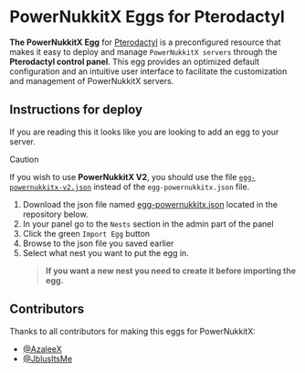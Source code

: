 # PowerNukkitX Eggs for Pterodactyl
**The PowerNukkitX Egg** for [Pterodactyl](https://github.com/pterodactyl) is a preconfigured resource that makes it easy to deploy and manage ```PowerNukkitX servers``` through the **Pterodactyl control panel**. This egg provides an optimized default configuration and an intuitive user interface to facilitate the customization and management of PowerNukkitX servers.

## Instructions for deploy

If you are reading this it looks like you are looking to add an egg to your server.

> [!CAUTION]
> If you wish to use **PowerNukkitX V2**, you should use the file [`egg-powernukkitx-v2.json`](https://github.com/PowerNukkitX/PowerNukkitX-Eggs/blob/master/egg-powernukkitx-v2.json) instead of the `egg-powernukkitx.json` file.
1. Download the json file named [egg-powernukkitx.json](https://github.com/PowerNukkitX/PowerNukkitX-Eggs/blob/master/egg-powernukkitx.json) located in the repository below.
2. In your panel go to the ```Nests``` section in the admin part of the panel
3. Click the green ```Import Egg``` button
4. Browse to the json file you saved earlier
5. Select what nest you want to put the egg in.
   > **If you want a new nest you need to create it before importing the egg.**

## Contributors
Thanks to all contributors for making this eggs for PowerNukkitX:

- [@AzaleeX](https://github.com/AzaleeX)
- [@JblusItsMe](https://github.com/JblusItsMe)

